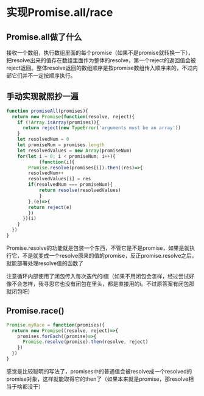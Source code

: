 # 实现Promise.all/race

## Promise.all做了什么

接收一个数组，执行数组里面的每个promise（如果不是promise就转换一下），把resolve出来的值存在数组里面作为整体的resolve，第一个reject的返回值会被reject返回。整体resolve返回的数组顺序是按promise数组传入顺序来的，不过内部它们并不一定按顺序执行。

## 手动实现就照抄一遍

```js
function promiseAll(promises){
  return new Promise(function(resolve, reject){
    if (!Array.isArray(promises)){
      return reject(new TypeError('arguments must be an array'))
    }
    let resolvedNum = 0
    let promiseNum = promises.length
    let resolvedValues = new Array(promiseNum)
    for(let i = 0; i < promiseNum; i++){
			(function(i){
        Promise.resolve(promises[i]).then((res)=>{
        resolvedNum++
        resolvedValues[i] = res
        if(resolvedNum === promiseNum){
          	return resolve(resolvedValues)
        	}
      	},(e)=>{
        return reject(e)
      	})
      })(i)
    }
  })
}
```

Promise.resolve的功能就是包装一个东西，不管它是不是promise，如果是就执行它，不是就变成一个resolve原来的值的promise，反正promise.resolve之后，就能部署处理resolve值的函数了

注意循环内部使用了闭包传入每次迭代的i值（如果不用闭包会怎样，经过尝试好像不会怎样，我寻思它也没有闭包在里头，都是直接用的i。不过原答案有闭包那就闭包吧）

## Promise.race()

```js
Promise.myRace = function(promises){
  return new Promise((resolve, reject)=>{
    promises.forEach((promise)=>{
      Promise.resolve(promise).then(resolve, reject)
    })
  })
}
```

感觉是比较聪明的写法了，promises中的普通值会被resolve成一个resolved的promise对象，这样就能取得它的then了（如果本来就是promise，那resolve相当于啥都没干）